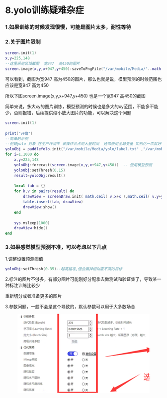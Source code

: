 # 8.yolo训练疑难杂症



### 1.如果训练的时候发现很慢，可能是图片太多，耐性等待



### 2.关于图片限制

```lua
screen.init(1) 
x,y=225,148
--这里采用区域截图  宽947  高450的图片
screen.image(x,y,x+947,y+450):saveToPngFile("/var/mobile/Media/"..math.random(100000,9999999)..".png")

```

可以看到，截图为宽947 高为450的图片，那么也就是说，模型预测的时候范围也应该是宽947 高为450

所以下图screen.image(x,y,x+947,y+450)  也是一个宽947 高450的截图

简单来说，多大xy的图片训练，模型预测的时候也是多大的xy范围，不能多不能少，否则报错，后续提供缩小放大图片的功能，可以解决这个问题

```lua
screen.init(1)

print("开始")
--简单的示例
--创建yolo 对象 在生产环境中 该操作会占用大量时间  通常使用全局变量 实例化一次就好
yoloObj = paddleYolo.init("/var/mobile/Media/yolo/label.txt" ,"/var/mobile/Media/yolo/mobilenet_v3_opt.nb")
for i=1,1000 do
	x,y=225,148
	yoloObj:forecast(screen.image(x,y,x+947,y+450))  -- 使用模型预测
	yoloObj:setThresh(0.15)
	result=yoloObj:result()  

	local tab = {}
	for k,v in pairs(result) do
		drawView = screenDraw.init( math.ceil( v.x+x ),math.ceil( v.y+y ),math.ceil( v.w ), math.ceil( v.h ), v.name ,0x00ff00 , 2.0 , 12, 0x00ff00)
		table.insert(tab, drawView)
		drawView:show()
	end

	sys.msleep(1000)
	drawView:hide()
end
```





### 3.如果感觉模型预测不准，可以考虑以下几点

1.调整设置预测阈值

```lua
yoloObj:setThresh(0.35)--越高越准,但会漏掉相似度不高的目标
```



2.标注的图片不够多，有部分图片可能刚好分配拿去做测试和验证集了，导致某一种标注训练比较少

重新切分或者准备更多的图片



3.参数问题，一般不会是这个导致的，默认参数可以用于大多数场合

<figure><img src="../../.gitbook/assets/{_9MLPWLDGNHFJM_SVN)GI8.png" alt=""><figcaption></figcaption></figure>







